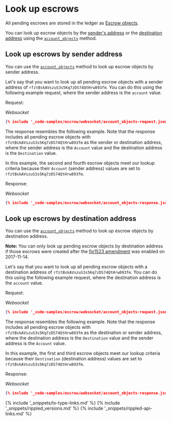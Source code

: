 # Look up escrows

All pending escrows are stored in the ledger as [Escrow objects](escrow.html).

You can look up escrow objects by the [sender's address](#look-up-escrows-by-sender-address) or the [destination address](#look-up-escrows-by-destination-address) using the [`account_objects`](reference-rippled.html#account-objects) method.

## Look up escrows by sender address

You can use the [`account_objects`](reference-rippled.html#account-objects) method to look up escrow objects by sender address.

Let's say that you want to look up all pending escrow objects with a sender address of `rfztBskAVszuS3s5Kq7zDS74QtHrw893fm`. You can do this using the following example request, where the sender address is the `account` value.

Request:

<!-- MULTICODE_BLOCK_START -->

_Websocket_

```json
{% include '_code-samples/escrow/websocket/account_objects-request.json' %}
```

<!-- MULTICODE_BLOCK_END -->


The response resembles the following example. Note that the response includes all pending escrow objects with `rfztBskAVszuS3s5Kq7zDS74QtHrw893fm` as the sender or destination address, where the sender address is the `Account` value and the destination address is the `Destination` value.

In this example, the second and fourth escrow objects meet our lookup criteria because their `Account` (sender address) values are set to `rfztBskAVszuS3s5Kq7zDS74QtHrw893fm`.

Response:

<!-- MULTICODE_BLOCK_START -->

_Websocket_

```json
{% include '_code-samples/escrow/websocket/account_objects-response.json' %}
```

<!-- MULTICODE_BLOCK_END -->

## Look up escrows by destination address

You can use the [`account_objects`](reference-rippled.html#account-objects) method to look up escrow objects by destination address.

**Note:** You can only look up pending escrow objects by destination address if those escrows were created after the [fix1523 amendment](known-amendments.html#fix1523) was enabled on 2017-11-14.

Let's say that you want to look up all pending escrow objects with a destination address of `rfztBskAVszuS3s5Kq7zDS74QtHrw893fm`. You can do this using the following example request, where the destination address is the `account` value.

Request:

<!-- MULTICODE_BLOCK_START -->

_Websocket_

```json
{% include '_code-samples/escrow/websocket/account_objects-request.json' %}
```

<!-- MULTICODE_BLOCK_END -->


The response resembles the following example. Note that the response includes all pending escrow objects with `rfztBskAVszuS3s5Kq7zDS74QtHrw893fm` as the destination or sender address, where the destination address is the `Destination` value and the sender address is the `Account` value.

In this example, the first and third escrow objects meet our lookup criteria because their `Destination` (destination address) values are set to `rfztBskAVszuS3s5Kq7zDS74QtHrw893fm`.

Response:

<!-- MULTICODE_BLOCK_START -->

_Websocket_

```json
{% include '_code-samples/escrow/websocket/account_objects-response.json' %}
```

<!-- MULTICODE_BLOCK_END -->


{% include '_snippets/tx-type-links.md' %}
{% include '_snippets/rippled_versions.md' %}
{% include '_snippets/rippled-api-links.md' %}
